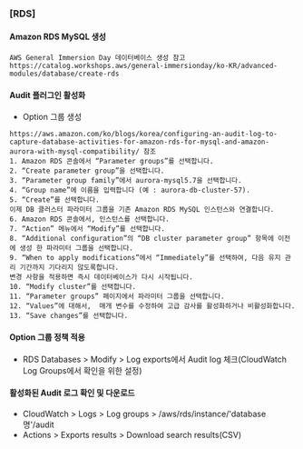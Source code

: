 ### [RDS]
#### Amazon RDS MySQL 생성
```
AWS General Immersion Day 데이터베이스 생성 참고
https://catalog.workshops.aws/general-immersionday/ko-KR/advanced-modules/database/create-rds
```

#### Audit 플러그인 활성화
- Option 그룹 생성
```
https://aws.amazon.com/ko/blogs/korea/configuring-an-audit-log-to-capture-database-activities-for-amazon-rds-for-mysql-and-amazon-aurora-with-mysql-compatibility/ 참조
1. Amazon RDS 콘솔에서 “Parameter groups”를 선택합니다.
2. “Create parameter group”을 선택합니다.
3. “Parameter group family”에서 aurora-mysql5.7을 선택합니다.
4. “Group name”에 이름을 입력합니다 (예 : aurora-db-cluster-57).
5. “Create”를 선택합니다.
이제 DB 클러스터 파라미터 그룹을 기존 Amazon RDS MySQL 인스턴스와 연결합니다.
6. Amazon RDS 콘솔에서, 인스턴스를 선택합니다.
7. “Action” 메뉴에서 “Modify”를 선택합니다.
8. “Additional configuration”의 “DB cluster parameter group” 항목에 이전에 생성 한 파라미터 그룹을 선택합니다.
9. “When to apply modifications”에서 “Immediately”를 선택하여, 다음 유지 관리 기간까지 기다리지 않도록합니다.
변경 사항을 적용하면 즉시 데이터베이스가 다시 시작됩니다.
10. “Modify cluster”를 선택합니다.
11. “Parameter groups” 페이지에서 파라미터 그룹을 선택합니다.
12. “Values”에 대해서,  매개 변수를 수정하여 고급 감사를 활성화하거나 비활성화합니다.
13. “Save changes”를 선택합니다.
```

#### Option 그룹 정책 적용
- RDS Databases > Modify > Log exports에서 Audit log 체크(CloudWatch Log Groups에서 확인을 위한 설정)


#### 활성화된 Audit 로그 확인 및 다운로드
- CloudWatch > Logs > Log groups > /aws/rds/instance/'database명'/audit
- Actions > Exports results > Download search results(CSV)

